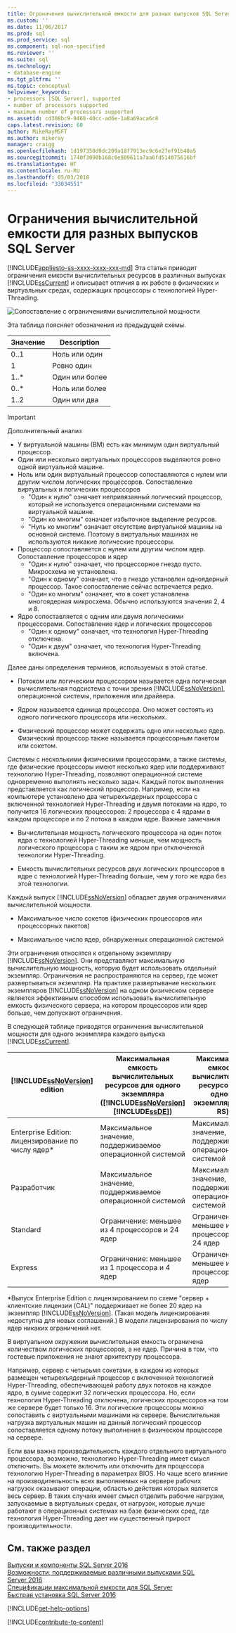 ```yaml
---
title: Ограничения вычислительной емкости для разных выпусков SQL Server | Microsoft Docs
ms.custom: ''
ms.date: 11/06/2017
ms.prod: sql
ms.prod_service: sql
ms.component: sql-non-specified
ms.reviewer: ''
ms.suite: sql
ms.technology:
- database-engine
ms.tgt_pltfrm: ''
ms.topic: conceptual
helpviewer_keywords:
- processors [SQL Server], supported
- number of processors supported
- maximum number of processors supported
ms.assetid: cd308bc9-9468-40cc-ad6e-1a8a69aca6c8
caps.latest.revision: 60
author: MikeRayMSFT
ms.author: mikeray
manager: craigg
ms.openlocfilehash: 1d197350d9dc209a18f7913ec9c6e27ef91b40a5
ms.sourcegitcommit: 1740f3090b168c0e809611a7aa6fd514075616bf
ms.translationtype: HT
ms.contentlocale: ru-RU
ms.lasthandoff: 05/03/2018
ms.locfileid: "33034551"
---
```

# <a name="compute-capacity-limits-by-edition-of-sql-server"></a>Ограничения вычислительной емкости для разных выпусков SQL Server
[!INCLUDE[appliesto-ss-xxxx-xxxx-xxx-md](../includes/appliesto-ss-xxxx-xxxx-xxx-md.md)]
  Эта статья приводит ограничения емкости вычислительных ресурсов в различных выпусках [!INCLUDE[ssCurrent](../includes/sscurrent-md.md)] и описывает отличия в их работе в физических и виртуальных средах, содержащих процессоры с технологией Hyper-Threading.  
  
 ![Сопоставление с ограничениями вычислительной мощности](../sql-server/media/compute-capacity-limits.gif "Сопоставление с ограничениями вычислительной мощности")  
  
 Эта таблица поясняет обозначения из предыдущей схемы.  
  
|Значение|Description|  
|-----------|-----------------|  
|0..1|Ноль или один|  
|1|Ровно один|  
|1..\*|Один или более|  
|0..\*|Ноль или более|  
|1..2|Один или два|  
  
> [!IMPORTANT]  
> Дополнительный анализ  
>   
> - У виртуальной машины (ВМ) есть как минимум один виртуальный процессор.  
> - Один или несколько виртуальных процессоров выделяются ровно одной виртуальной машине.  
> - Ноль или один виртуальный процессор сопоставляются с нулем или другим числом логических процессоров. Сопоставление виртуальных и логических процессоров 
>     -   "Один к нулю" означает непривязанный логический процессор, который не используется операционными системами на виртуальной машине.  
>     -   "Один ко многим" означает избыточное выделение ресурсов.  
>     -   "Нуль ко многим" означает отсутствие виртуальной машины на основной системе. Поэтому в виртуальных машинах не используются никакие логические процессоры.  
> - Процессор сопоставляется с нулем или другим числом ядер. Сопоставление процессоров и ядер  
>     -   "Один к нулю" означает, что процессорное гнездо пусто. Микросхема не установлена.  
>     -   "Один к одному" означает, что в гнездо установлен одноядерный процессор. Такое сопоставление сейчас встречается редко.  
>     -   "Один ко многим" означает, что в сокет установлена многоядерная микросхема. Обычно используются значения 2, 4 и 8.  
> - Ядро сопоставляется с одним или двумя логическими процессорами. Сопоставление ядер и логических процессоров  
>     -   "Один к одному" означает, что технология Hyper-Threading отключена.  
>     -   "Один к двум" означает, что технология Hyper-Threading включена.  
  
 Далее даны определения терминов, используемых в этой статье.  
  
-   Потоком или логическим процессором называется одна логическая вычислительная подсистема с точки зрения [!INCLUDE[ssNoVersion](../includes/ssnoversion-md.md)], операционной системы, приложения или драйвера.  
  
-   Ядром называется единица процессора. Оно может состоять из одного логического процессора или нескольких.  
  
-   Физический процессор может содержать одно или несколько ядер. Физический процессор также называется процессорным пакетом или сокетом.  
  
Системы с несколькими физическими процессорами, а также системы, где физические процессоры имеют несколько ядер или поддерживают технологию Hyper-Threading, позволяют операционной системе одновременно выполнять несколько задач. Каждый поток выполнения представляется как логический процессор. Например, если на компьютере установлено два четырехъядерных процессора с включенной технологией Hyper-Threading и двумя потоками на ядро, то получится 16 логических процессоров: 2 процессора с 4 ядрами в каждом процессоре и по 2 потока в каждом ядре. Важные замечания  
  
-   Вычислительная мощность логического процессора на один поток ядра с технологией Hyper-Threading меньше, чем мощность логического процессора с таким же ядром при отключенной технологии Hyper-Threading.  
  
-   Емкость вычислительных ресурсов двух логических процессоров в ядре с технологией Hyper-Threading больше, чем у того же ядра без этой технологии.  
  
Каждый выпуск [!INCLUDE[ssNoVersion](../includes/ssnoversion-md.md)] обладает двумя ограничениями вычислительной мощности.  
  
- Максимальное число сокетов (физических процессоров или процессорных пакетов)  
  
- Максимальное число ядер, обнаруженных операционной системой  
  
Эти ограничения относятся к отдельному экземпляру [!INCLUDE[ssNoVersion](../includes/ssnoversion-md.md)]. Они представляют максимальную вычислительную мощность, которую будет использовать отдельный экземпляр. Ограничения не распространяются на сервер, где может развертываться экземпляр. На практике развертывание нескольких экземпляров [!INCLUDE[ssNoVersion](../includes/ssnoversion-md.md)] на одном физическом сервере является эффективным способом использовать вычислительную емкость физического сервера, на котором процессоров или ядер больше, чем допускают ограничения.  
  
В следующей таблице приводятся ограничения вычислительной мощности для одного экземпляра каждого выпуска [!INCLUDE[ssCurrent](../includes/sscurrent-md.md)].  
  
|[!INCLUDE[ssNoVersion](../includes/ssnoversion-md.md)] edition|Максимальная емкость вычислительных ресурсов для одного экземпляра ([!INCLUDE[ssNoVersion](../includes/ssnoversion-md.md)][!INCLUDE[ssDE](../includes/ssde-md.md)])|Максимальная емкость вычислительных ресурсов для одного экземпляра (AS, RS)|  
|---------------------------------------|--------------------------------------------------------------------------------------------------------|-------------------------------------------------------------------|  
|Enterprise Edition: лицензирование по числу ядер\*|Максимальное значение, поддерживаемое операционной системой|Максимальное значение, поддерживаемое операционной системой|  
|Разработчик|Максимальное значение, поддерживаемое операционной системой|Максимальное значение, поддерживаемое операционной системой|  
|Standard|Ограничение: меньшее из 4 процессоров и 24 ядер|Ограничение: меньшее из 4 процессоров и 24 ядер|  
|Express|Ограничение: меньшее из 1 процессора и 4 ядер|Ограничение: меньшее из 1 процессора и 4 ядер|  

\*Выпуск Enterprise Edition с лицензированием по схеме "сервер + клиентские лицензии (CAL)" поддерживает не более 20 ядер на экземпляр [!INCLUDE[ssNoVersion](../includes/ssnoversion-md.md)]. (Такая модель лицензирования недоступна для новых соглашений.) В модели лицензирования по числу ядер никаких ограничений нет.  
  
В виртуальном окружении вычислительная емкость ограничена количеством логических процессоров, а не ядер. Причина в том, что гостевые приложения не знают архитектуру процессора. 

Например, сервер с четырьмя сокетами, в каждом из которых размещен четырехъядерный процессор с включенной технологией Hyper-Threading, обеспечивающей работу двух потоков на каждое ядро, в сумме содержит 32 логических процессора. Но, если технология Hyper-Threading отключена, логических процессоров на том же сервере будет только 16. Эти логические процессоры можно сопоставить с виртуальными машинами на сервере. Вычислительная нагрузка виртуальных машин на данный логический процессор сопоставляется одному потоку выполнения в физическом процессоре на сервере.  
  
Если вам важна производительность каждого отдельного виртуального процессора, возможно, технологию Hyper-Threading имеет смысл отключить. Вы можете включить или отключить для процессора технологию Hyper-Threading в параметрах BIOS. Но чаще всего влияние на производительность всех выполняемых на сервере рабочих нагрузок оказывают операции, областью действия которых является весь сервер. В таких случаях имеет смысл отделить рабочие нагрузки, запускаемые в виртуальных средах, от нагрузок, которые лучше работают в операционных системах на базе физических сред, где технология Hyper-Threading дает им существенный прирост производительности.  
  
## <a name="see-also"></a>См. также раздел  
 [Выпуски и компоненты SQL Server 2016](../sql-server/editions-and-components-of-sql-server-2016.md)   
 [Возможности, поддерживаемые различными выпусками SQL Server 2016](~/sql-server/editions-and-supported-features-for-sql-server-2016.md)   
 [Спецификации максимальной емкости для SQL Server](../sql-server/maximum-capacity-specifications-for-sql-server.md)   
 [Быстрая установка SQL Server 2016](http://msdn.microsoft.com/library/672afac9-364d-4946-ad5d-8a2d89cf8d81)  

[!INCLUDE[get-help-options](../includes/paragraph-content/get-help-options.md)]

[!INCLUDE[contribute-to-content](../includes/paragraph-content/contribute-to-content.md)]
